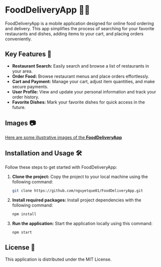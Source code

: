 # FoodDeliveryApp 🍔🚀

FoodDeliveryApp is a mobile application designed for online food ordering and delivery. This app simplifies the process of searching for your favorite restaurants and dishes, adding items to your cart, and placing orders conveniently.

## Key Features 🚀

- **Restaurant Search:** Easily search and browse a list of restaurants in your area.
- **Order Food:** Browse restaurant menus and place orders effortlessly.
- **Cart and Payment:** Manage your cart, adjust item quantities, and make secure payments.
- **User Profile:** View and update your personal information and track your order history.
- **Favorite Dishes:** Mark your favorite dishes for quick access in the future.

## Images 📷

[Here are some illustrative images of the **FoodDeliveryApp**](https://drive.google.com/drive/folders/1vx5dUA5qs5g5uXn2sj7HgKM0fnLVN98P?usp=sharing)


## Installation and Usage 🛠️

Follow these steps to get started with FoodDeliveryApp:

1. **Clone the project:** Copy the project to your local machine using the following command:

   ```bash
   git clone https://github.com/nguyetque01/FoodDeliveryApp.git
   ```

2. **Install required packages:** Install project dependencies with the following command:

   ```bash
   npm install
   ```

3. **Run the application:** Start the application locally using this command:

   ```bash
   npm start
   ```

## License 📜

This application is distributed under the MIT License.

